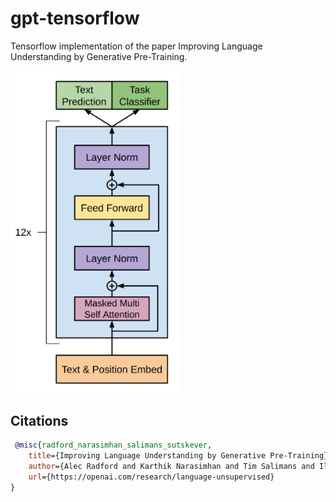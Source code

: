 # gpt-tensorflow
Tensorflow implementation of the paper Improving Language Understanding by Generative Pre-Training.

<img src="./gpt-architecture.png" width="270px"></img>

## Citations

```bibtex
 @misc{radford_narasimhan_salimans_sutskever, 
    title={Improving Language Understanding by Generative Pre-Training}, 
    author={Alec Radford and Karthik Narasimhan and Tim Salimans and Ilya Sutskever},
    url={https://openai.com/research/language-unsupervised}
} 
```

